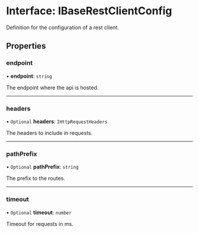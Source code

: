 # Interface: IBaseRestClientConfig

Definition for the configuration of a rest client.

## Properties

### endpoint

• **endpoint**: `string`

The endpoint where the api is hosted.

---

### headers

• `Optional` **headers**: `IHttpRequestHeaders`

The headers to include in requests.

---

### pathPrefix

• `Optional` **pathPrefix**: `string`

The prefix to the routes.

---

### timeout

• `Optional` **timeout**: `number`

Timeout for requests in ms.
